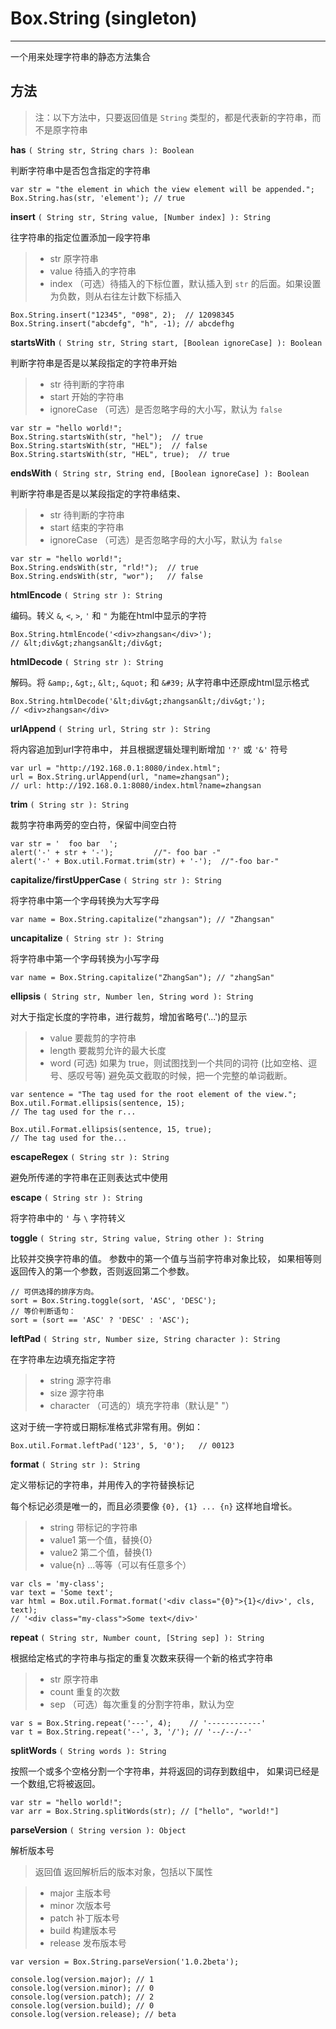 # Box.String (singleton)

---

一个用来处理字符串的静态方法集合


## 方法

> 注：以下方法中，只要返回值是 `String` 类型的，都是代表新的字符串，而不是原字符串

**has** `( String str, String chars ): Boolean`

判断字符串中是否包含指定的字符串

```
var str = "the element in which the view element will be appended.";
Box.String.has(str, 'element'); // true
```

**insert** `( String str, String value, [Number index] ): String`

往字符串的指定位置添加一段字符串

> - str 原字符串
> - value 待插入的字符串
> - index （可选）待插入的下标位置，默认插入到 `str` 的后面。如果设置为负数，则从右往左计数下标插入

```
Box.String.insert("12345", "098", 2);  // 12098345
Box.String.insert("abcdefg", "h", -1); // abcdefhg
```

**startsWith** `( String str, String start, [Boolean ignoreCase] ): Boolean`

判断字符串是否是以某段指定的字符串开始

> - str 待判断的字符串
> - start 开始的字符串
> - ignoreCase （可选）是否忽略字母的大小写，默认为 `false`

```
var str = "hello world!";
Box.String.startsWith(str, "hel");  // true
Box.String.startsWith(str, "HEL");  // false
Box.String.startsWith(str, "HEL", true);  // true
```

**endsWith** `( String str, String end, [Boolean ignoreCase] ): Boolean`

判断字符串是否是以某段指定的字符串结束、

> - str 待判断的字符串
> - start 结束的字符串
> - ignoreCase （可选）是否忽略字母的大小写，默认为 `false`

```
var str = "hello world!";
Box.String.endsWith(str, "rld!");  // true
Box.String.endsWith(str, "wor");   // false
```


**htmlEncode** `( String str ): String`

编码。转义 `&`, `<`, `>`, `'` 和 `"` 为能在html中显示的字符

```
Box.String.htmlEncode('<div>zhangsan</div>');
// &lt;div&gt;zhangsan&lt;/div&gt;
```

**htmlDecode** `( String str ): String`

解码。将 `&amp;`, `&gt;`, `&lt;`, `&quot;` 和 `&#39;` 从字符串中还原成html显示格式

```
Box.String.htmlDecode('&lt;div&gt;zhangsan&lt;/div&gt;');
// <div>zhangsan</div>
```

**urlAppend** `( String url, String str ): String`

将内容追加到url字符串中， 并且根据逻辑处理判断增加 `'?'` 或 `'&'` 符号

```
var url = "http://192.168.0.1:8080/index.html";
url = Box.String.urlAppend(url, "name=zhangsan"); 
// url: http://192.168.0.1:8080/index.html?name=zhangsan
```


**trim** `( String str ): String`

裁剪字符串两旁的空白符，保留中间空白符

```
var str = '  foo bar  ';
alert('-' + str + '-');         //"- foo bar -"
alert('-' + Box.util.Format.trim(str) + '-');  //"-foo bar-"
```

**capitalize/firstUpperCase** `( String str ): String`

将字符串中第一个字母转换为大写字母

```
var name = Box.String.capitalize("zhangsan"); // "Zhangsan"
```

**uncapitalize** `( String str ): String`

将字符串中第一个字母转换为小写字母

```
var name = Box.String.capitalize("ZhangSan"); // "zhangSan"
```

**ellipsis** `( String str, Number len, String word ): String`


对大于指定长度的字符串，进行裁剪，增加省略号('...')的显示

> - value 要裁剪的字符串
> - length 要裁剪允许的最大长度
> - word (可选) 如果为 true，则试图找到一个共同的词符 (比如空格、逗号、感叹号等) 避免英文截取的时候，把一个完整的单词截断。


```
var sentence = "The tag used for the root element of the view.";
Box.util.Format.ellipsis(sentence, 15);
// The tag used for the r...

Box.util.Format.ellipsis(sentence, 15, true);
// The tag used for the...
```


**escapeRegex** `( String str ): String`

避免所传递的字符串在正则表达式中使用

**escape** `( String str ): String`

将字符串中的 `'` 与 `\` 字符转义

**toggle** `( String str, String value, String other ): String`

比较并交换字符串的值。 参数中的第一个值与当前字符串对象比较， 如果相等则返回传入的第一个参数，否则返回第二个参数。 

```
// 可供选择的排序方向。
sort = Box.String.toggle(sort, 'ASC', 'DESC');
// 等价判断语句：
sort = (sort == 'ASC' ? 'DESC' : 'ASC');
```

**leftPad** `( String str, Number size, String character ): String`

在字符串左边填充指定字符

> - string 源字符串
> - size 源字符串
> - character （可选的）填充字符串（默认是" "）

这对于统一字符或日期标准格式非常有用。例如：

```
Box.util.Format.leftPad('123', 5, '0');   // 00123
```

**format** `( String str ): String`

定义带标记的字符串，并用传入的字符替换标记

每个标记必须是唯一的，而且必须要像 `{0}, {1} ... {n}` 这样地自增长。

> - string 带标记的字符串
> - value1 第一个值，替换{0}
> - value2 第二个值，替换{1}
> - value{n} ...等等（可以有任意多个）

```
var cls = 'my-class';
var text = 'Some text';
var html = Box.util.Format.format('<div class="{0}">{1}</div>', cls, text);
// '<div class="my-class">Some text</div>'
```

**repeat** `( String str, Number count, [String sep] ): String`


根据给定格式的字符串与指定的重复次数来获得一个新的格式字符串

> - str 原字符串 
> - count 重复的次数
> - sep （可选）每次重复的分割字符串，默认为空

```
var s = Box.String.repeat('---', 4); 	// '------------'
var t = Box.String.repeat('--', 3, '/'); // '--/--/--'
```

**splitWords** `( String words ): String`

按照一个或多个空格分割一个字符串，并将返回的词存到数组中， 如果词已经是一个数组,它将被返回。

```
var str = "hello world!";
var arr = Box.String.splitWords(str); // ["hello", "world!"]
```

**parseVersion** `( String version ): Object`

解析版本号

> 返回值 返回解析后的版本对象，包括以下属性

> - major 主版本号
> - minor 次版本号
> - patch 补丁版本号
> - build 构建版本号
> - release 发布版本号

```
var version = Box.String.parseVersion('1.0.2beta');

console.log(version.major); // 1
console.log(version.minor); // 0
console.log(version.patch); // 2
console.log(version.build); // 0
console.log(version.release); // beta
```



